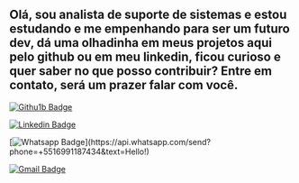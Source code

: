 ## Olá, sou analista de suporte de sistemas e estou estudando e me empenhando para ser um futuro dev, dá uma olhadinha em meus projetos aqui pelo github ou em meu linkedin, ficou curioso e quer saber no que posso contribuir? Entre em contato, será um prazer falar com você.

[![Githu1b Badge](https://img.shields.io/badge/-Github-000?style=flat-square&logo=Github&logoColor=white&link=link_do_seu_perfil_no_github)](https://github.com/diegohfcelestino)

[![Linkedin Badge](https://img.shields.io/badge/-LinkedIn-blue?style=flat-square&logo=Linkedin&logoColor=white&link=https://www.linkedin.com/in/diego-ferreira-34b6348b/)](https://www.linkedin.com/in/diego-ferreira-34b6348b/)

[![Whatsapp Badge](https://img.shields.io/badge/-Whatsapp-4CA143?style=flat-square&labelColor=4CA143&logo=whatsapp&logoColor=white&link=https://api.whatsapp.com/send?phone=+5516991187434&text=Hello!)](https://api.whatsapp.com/send?phone=+5516991187434&text=Hello!)

[![Gmail Badge](https://img.shields.io/badge/-Gmail-c14438?style=flat-square&logo=Gmail&logoColor=white&link=mailto:diegohfcelestino@gmail.com)](mailto:diegohfcelestino@gmail.com)
